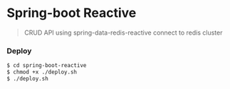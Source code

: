 # Spring-boot Reactive

> CRUD API using spring-data-redis-reactive connect to redis cluster 

### Deploy 
```sh
$ cd spring-boot-reactive
$ chmod +x ./deploy.sh
$ ./deploy.sh
```
